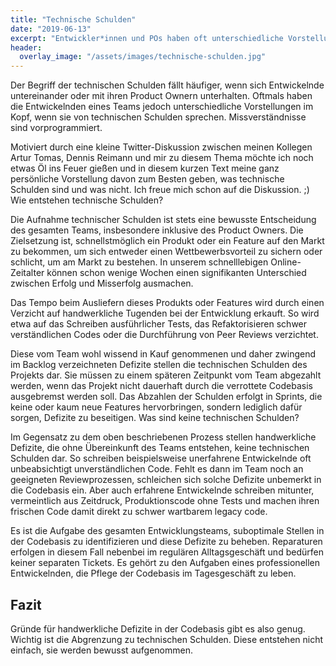```yaml
---
title: "Technische Schulden" 
date: "2019-06-13"
excerpt: "Entwickler*innen und POs haben oft unterschiedliche Vorstellung von technischen Schulden."
header:
  overlay_image: "/assets/images/technische-schulden.jpg"
---
```


Der Begriff der technischen Schulden fällt häufiger, wenn sich Entwickelnde untereinander oder mit ihren Product Ownern
unterhalten. Oftmals haben die Entwickelnden eines Teams jedoch unterschiedliche Vorstellungen im Kopf, wenn sie von
technischen Schulden sprechen. Missverständnisse sind vorprogrammiert.

Motiviert durch eine kleine Twitter-Diskussion zwischen meinen Kollegen Artur Tomas, Dennis Reimann und mir zu diesem
Thema möchte ich noch etwas Öl ins Feuer gießen und in diesem kurzen Text meine ganz persönliche Vorstellung davon zum
Besten geben, was technische Schulden sind und was nicht. Ich freue mich schon auf die Diskussion. ;)
Wie entstehen technische Schulden?

Die Aufnahme technischer Schulden ist stets eine bewusste Entscheidung des gesamten Teams, insbesondere inklusive des
Product Owners. Die Zielsetzung ist, schnellstmöglich ein Produkt oder ein Feature auf den Markt zu bekommen, um sich
entweder einen Wettbewerbsvorteil zu sichern oder schlicht, um am Markt zu bestehen. In unserem schnelllebigen
Online-Zeitalter können schon wenige Wochen einen signifikanten Unterschied zwischen Erfolg und Misserfolg ausmachen.

Das Tempo beim Ausliefern dieses Produkts oder Features wird durch einen Verzicht auf handwerkliche Tugenden bei der
Entwicklung erkauft. So wird etwa auf das Schreiben ausführlicher Tests, das Refaktorisieren schwer verständlichen Codes
oder die Durchführung von Peer Reviews verzichtet.

Diese vom Team wohl wissend in Kauf genommenen und daher zwingend im Backlog verzeichneten Defizite stellen die
technischen Schulden des Projekts dar. Sie müssen zu einem späteren Zeitpunkt vom Team abgezahlt werden, wenn das
Projekt nicht dauerhaft durch die verrottete Codebasis ausgebremst werden soll. Das Abzahlen der Schulden erfolgt in
Sprints, die keine oder kaum neue Features hervorbringen, sondern lediglich dafür sorgen, Defizite zu beseitigen. Was
sind keine technischen Schulden?

Im Gegensatz zu dem oben beschriebenen Prozess stellen handwerkliche Defizite, die ohne Übereinkunft des Teams
entstehen, keine technischen Schulden dar. So schreiben beispielsweise unerfahrene Entwickelnde oft unbeabsichtigt
unverständlichen Code. Fehlt es dann im Team noch an geeigneten Reviewprozessen, schleichen sich solche Defizite
unbemerkt in die Codebasis ein. Aber auch erfahrene Entwickelnde schreiben mitunter, vermeintlich aus Zeitdruck,
Produktionscode ohne Tests und machen ihren frischen Code damit direkt zu schwer wartbarem legacy code.

Es ist die Aufgabe des gesamten Entwicklungsteams, suboptimale Stellen in der Codebasis zu identifizieren und diese
Defizite zu beheben. Reparaturen erfolgen in diesem Fall nebenbei im regulären Alltagsgeschäft und bedürfen keiner
separaten Tickets. Es gehört zu den Aufgaben eines professionellen Entwickelnden, die Pflege der Codebasis im
Tagesgeschäft zu leben.

## Fazit

Gründe für handwerkliche Defizite in der Codebasis gibt es also genug. Wichtig ist die Abgrenzung zu technischen
Schulden. Diese entstehen nicht einfach, sie werden bewusst aufgenommen.